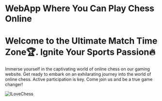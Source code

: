 # WebApp Where You Can Play Chess Online
# Welcome to the Ultimate Match Time Zone🏆. Ignite Your Sports Passion🔥
Immerse yourself in the captivating world of online chess on our gaming website. 
Get ready to embark on an exhilarating journey into the world of online chess.
Active participation is key. Come join us and be a true game changer!

![ILoveChess](https://github.com/itsindrajput/Chess/assets/70815899/c276c790-cfe1-4599-a254-4e4b7c4ecae2)

